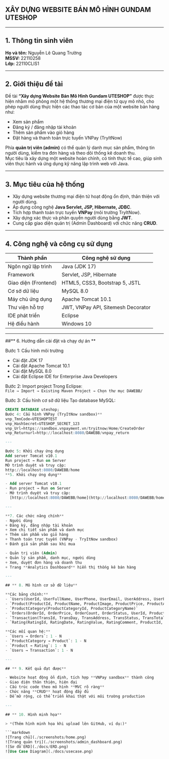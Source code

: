## XÂY DỰNG WEBSITE BÁN MÔ HÌNH GUNDAM UTESHOP

---

## 1. Thông tin sinh viên  
**Họ và tên:** Nguyễn Lê Quang Trường  
**MSSV:** 22110258  
**Lớp:** 22110CLIS1  

---

## 2. Giới thiệu đề tài  

Đề tài **“Xây dựng Website Bán Mô Hình Gundam UTESHOP”** được thực hiện nhằm mô phỏng một hệ thống thương mại điện tử quy mô nhỏ, cho phép người dùng thực hiện các thao tác cơ bản của một website bán hàng như:  
- Xem sản phẩm  
- Đăng ký / đăng nhập tài khoản  
- Thêm sản phẩm vào giỏ hàng  
- Đặt hàng và thanh toán trực tuyến VNPay (TryItNow)

Phía **quản trị viên (admin)** có thể quản lý danh mục sản phẩm, thông tin người dùng, kiểm tra đơn hàng và theo dõi thống kê doanh thu.  
Mục tiêu là xây dựng một website hoàn chỉnh, có tính thực tế cao, giúp sinh viên thực hành và ứng dụng kỹ năng lập trình web với Java.

---

## 3. Mục tiêu của hệ thống  

- Xây dựng website thương mại điện tử hoạt động ổn định, thân thiện với người dùng.  
- Áp dụng công nghệ **Java Servlet, JSP, Hibernate, JDBC**.  
- Tích hợp thanh toán trực tuyến **VNPay** (môi trường TryItNow).  
- Xây dựng xác thực và phân quyền người dùng bằng **JWT**.  
- Cung cấp giao diện quản trị (Admin Dashboard) với chức năng **CRUD**.

---

## 4. Công nghệ và công cụ sử dụng  

| Thành phần                | Công nghệ sử dụng                     |
|---------------------------|--------------------------------------|
| Ngôn ngữ lập trình        | Java (JDK 17)                        |
| Framework                 | Servlet, JSP, Hibernate              |
| Giao diện (Frontend)      | HTML5, CSS3, Bootstrap 5, JSTL       |
| Cơ sở dữ liệu             | MySQL 8.0                            |
| Máy chủ ứng dụng          | Apache Tomcat 10.1                   |
| Thư viện hỗ trợ           | JWT, VNPay API, Sitemesh Decorator   |
| IDE phát triển            | Eclipse                              |
| Hệ điều hành              | Windows 10                           |

---



##** 6. Hướng dẫn cài đặt và chạy dự án  **

Bước 1: Cấu hình môi trường  
- Cài đặt JDK 17
- Cài đặt Apache Tomcat 10.1 
- Cài đặt MySQL 8.0
- Cài đặt Eclipse IDE for Enterprise Java Developers

Bước 2: Import project
Trong Eclipse:  
`File → Import → Existing Maven Project → Chọn thư mục DAWEBB/`

Bước 3: Cấu hình cơ sở dữ liệu
Tạo database MySQL:  
```sql
CREATE DATABASE uteshop;
Bước 4: Cấu hình VNPay (TryItNow sandbox)**
vnp_TmnCode=UTESHOPTEST
vnp_HashSecret=UTESHOP_SECRET_123
vnp_Url=https://sandbox.vnpayment.vn/tryitnow/Home/CreateOrder
vnp_Returnurl=http://localhost:8080/DAWEBB/vnpay_return

---

Bước 5: Khởi chạy ứng dụng
Add server Tomcat v10.1
Run project → Run on Server
Mở trình duyệt và truy cập:
http://localhost:8080/DAWEBB/home
**5. Khởi chạy ứng dụng**

- Add server Tomcat v10.1
- Run project → Run on Server
- Mở trình duyệt và truy cập:  
  [http://localhost:8080/DAWEBB/home](http://localhost:8080/DAWEBB/home)

---

**7. Các chức năng chính**
- Người dùng
+ Đăng ký, đăng nhập tài khoản  
+ Xem chi tiết sản phẩm và danh mục  
+ Thêm sản phẩm vào giỏ hàng  
+ Thanh toán trực tuyến (VNPay - TryItNow sandbox)  
+ Đánh giá sản phẩm sau khi mua  

- Quản trị viên (Admin)
+ Quản lý sản phẩm, danh mục, người dùng  
+ Xem, duyệt đơn hàng và doanh thu  
+ Trang **Analytics Dashboard** hiển thị thống kê bán hàng  

---

## ** 8. Mô hình cơ sở dữ liệu**

**Các bảng chính:**
- `Users(UserId, UserFullName, UserPhone, UserEmail, UserAddress, UserPassword, UserIsAdmin, UserImage, UserRegisDay)`
- `Product(ProductId, ProductName, ProductImage, ProductPrice, ProductAmount, ProductCategoryId)`
- `ProductCategory(ProductCategoryId, ProductCategoryName)`
- `Orders(OrderId, OrderPrice, OrderCount, OrderStatus, UserId, ProductId)`
- `Transaction(TransId, TransDay, TransAddress, TransStatus, TransTotalValue, UserId)`
- `Rating(RatingId, RatingDate, RatingValue, RatingComment, ProductId, UserId)`

**Các mối quan hệ:**
- `Users → Orders`: 1 - N  
- `ProductCategory → Product`: 1 - N  
- `Product → Rating`: 1 - N  
- `Users → Transaction`: 1 - N  

---

## ** 9. Kết quả đạt được**

- Website hoạt động ổn định, tích hợp **VNPay sandbox** thành công  
- Giao diện thân thiện, hiện đại  
- Cấu trúc code theo mô hình **MVC rõ ràng**  
- Chức năng **CRUD** hoạt động đầy đủ  
- Dễ mở rộng, có thể triển khai thật với môi trường production  

---

## ** 10. Hình minh họa**

> *(Thêm hình minh họa khi upload lên GitHub, ví dụ:)*

```markdown
![Trang chủ](./screenshots/home.png)
![Trang quản trị](./screenshots/admin_dashboard.png)
![Sơ đồ ERD](./docs/ERD.png)
![Use Case Diagram](./docs/usecase.png)

